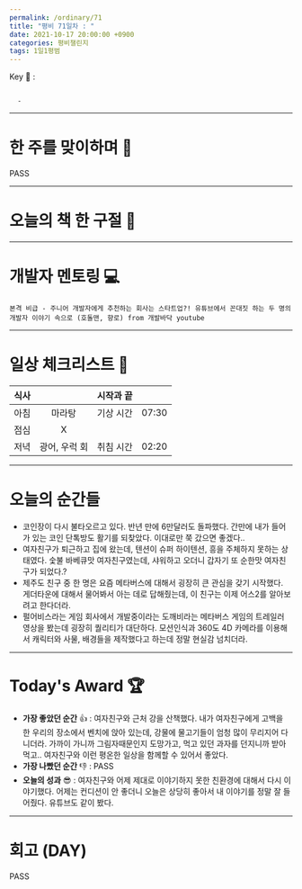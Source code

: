 ```yaml
---
permalink: /ordinary/71
title: "평비 71일차 : "
date: 2021-10-17 20:00:00 +0900
categories: 평비챌린지
tags: 1일1평범
---  
```

Key 🔑 : 
```

  -
```

---
# 한 주를 맞이하며 🤗
PASS

---
# 오늘의 책 한 구절 📕


---
# 개발자 멘토링 💻
`본격 비급 - 주니어 개발자에게 추천하는 회사는 스타트업?! 유튜브에서 꼰대짓 하는 두 명의 개발자 이야기 속으로 (호돌맨, 향로) from 개발바닥 youtube`  

---
# 일상 체크리스트 📃

| 식사 |  | 시작과 끝 |  |
|:----:|:----:|:----:|:----:|
| 아침 | 마라탕 | 기상 시간 | 07:30 |
| 점심 | X |  |  |
| 저녁 | 광어, 우럭 회 | 취침 시간 | 02:20 |

---
# 오늘의 순간들
- 코인장이 다시 불타오르고 있다. 반년 만에 6만달러도 돌파했다. 간만에 내가 들어가 있는 코인 단톡방도 활기를 되찾았다. 이대로만 쭉 갔으면 좋겠다..
- 여자친구가 퇴근하고 집에 왔는데, 텐션이 슈퍼 하이텐션, 흥을 주체하지 못하는 상태였다. 숯불 바베큐맛 여자친구였는데, 샤워하고 오더니 갑자기 또 순한맛 여자친구가 되었다.?
- 제주도 친구 중 한 명은 요즘 메타버스에 대해서 굉장히 큰 관심을 갖기 시작했다. 게더타운에 대해서 물어봐서 아는 데로 답해줬는데, 이 친구는 이제 어스2를 알아보려고 한다더라.
- 펄어비스라는 게임 회사에서 개발중이라는 도깨비라는 메타버스 게임의 트레일러 영상을 봤는데 굉장히 퀄리티가 대단하다. 모션인식과 360도 4D 카메라를 이용해서 캐릭터와 사물, 배경들을 제작했다고 하는데 정말 현실감 넘치더라.

---
# Today's Award 🏆
- **가장 좋았던 순간** 👍 : 여자친구와 근처 강을 산책했다. 내가 여자친구에게 고백을 한 우리의 장소에서 벤치에 앉아 있는데, 강물에 물고기들이 엄청 많이 무리지어 다니더라. 가까이 가니까 그림자때문인지 도망가고, 먹고 있던 과자를 던지니까 받아먹고.. 여자친구와 이런 평온한 일상을 함께할 수 있어서 좋았다.
- **가장 나빴던 순간** 👎 : PASS
- **오늘의 성과** 😎 : 여자친구와 어제 제대로 이야기하지 못한 친환경에 대해서 다시 이야기했다. 어제는 컨디션이 안 좋더니 오늘은 상당히 좋아서 내 이야기를 정말 잘 들어줬다. 유튜브도 같이 봤다.

---
# 회고 (DAY)
PASS